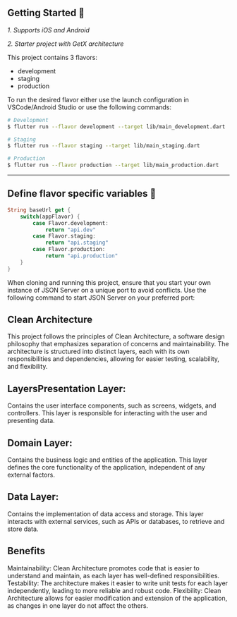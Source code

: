 ## Getting Started 🚀

_1. Supports iOS and Android_

_2. Starter project with GetX architecture_

This project contains 3 flavors:

- development
- staging
- production

To run the desired flavor either use the launch configuration in VSCode/Android Studio or use the following commands:

```sh
# Development
$ flutter run --flavor development --target lib/main_development.dart

# Staging
$ flutter run --flavor staging --target lib/main_staging.dart

# Production
$ flutter run --flavor production --target lib/main_production.dart
```

---

## Define flavor specific variables 🍭

```dart
String baseUrl get {
    switch(appFlavor) {
        case Flavor.development:
            return "api.dev"
        case Flavor.staging:
            return "api.staging"
        case Flavor.production:
            return "api.production"
    }
}
```
When cloning and running this project, ensure that you start your own instance of JSON Server on a unique port to avoid conflicts. Use the following command to start JSON Server on your preferred port:

## Clean Architecture
This project follows the principles of Clean Architecture, a software design philosophy that emphasizes separation of concerns and maintainability. The architecture is structured into distinct layers, each with its own responsibilities and dependencies, allowing for easier testing, scalability, and flexibility.

## LayersPresentation Layer:
Contains the user interface components, such as screens, widgets, and controllers. This layer is responsible for interacting with the user and presenting data.

## Domain Layer:
Contains the business logic and entities of the application. This layer defines the core functionality of the application, independent of any external factors.

## Data Layer:
Contains the implementation of data access and storage. This layer interacts with external services, such as APIs or databases, to retrieve and store data.

## Benefits
Maintainability: Clean Architecture promotes code that is easier to understand and maintain, as each layer has well-defined responsibilities.
Testability: The architecture makes it easier to write unit tests for each layer independently, leading to more reliable and robust code.
Flexibility: Clean Architecture allows for easier modification and extension of the application, as changes in one layer do not affect the others.
